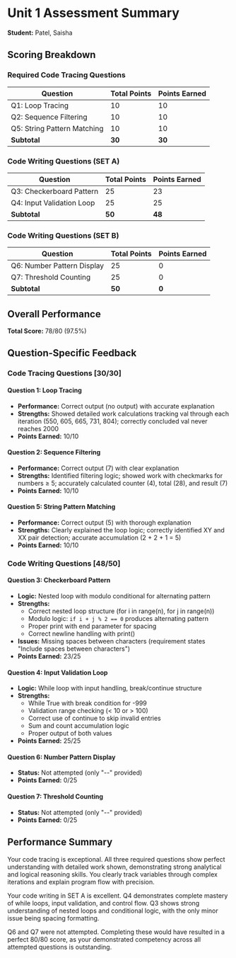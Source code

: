 # Unit 1 Assessment Summary
**Student:** Patel, Saisha

## Scoring Breakdown

### Required Code Tracing Questions
| Question | Total Points | Points Earned |
|----------|--------------|---------------|
| Q1: Loop Tracing | 10 | 10 |
| Q2: Sequence Filtering | 10 | 10 |
| Q5: String Pattern Matching | 10 | 10 |
| **Subtotal** | **30** | **30** |

### Code Writing Questions (SET A)
| Question | Total Points | Points Earned |
|----------|--------------|---------------|
| Q3: Checkerboard Pattern | 25 | 23 |
| Q4: Input Validation Loop | 25 | 25 |
| **Subtotal** | **50** | **48** |

### Code Writing Questions (SET B)
| Question | Total Points | Points Earned |
|----------|--------------|---------------|
| Q6: Number Pattern Display | 25 | 0 |
| Q7: Threshold Counting | 25 | 0 |
| **Subtotal** | **50** | **0** |

## Overall Performance
**Total Score:** 78/80 (97.5%)

## Question-Specific Feedback

### Code Tracing Questions [30/30]

#### Question 1: Loop Tracing
- **Performance:** Correct output (no output) with accurate explanation
- **Strengths:** Showed detailed work calculations tracking val through each iteration (550, 605, 665, 731, 804); correctly concluded val never reaches 2000
- **Points Earned:** 10/10

#### Question 2: Sequence Filtering
- **Performance:** Correct output (7) with clear explanation
- **Strengths:** Identified filtering logic; showed work with checkmarks for numbers ≥ 5; accurately calculated counter (4), total (28), and result (7)
- **Points Earned:** 10/10

#### Question 5: String Pattern Matching
- **Performance:** Correct output (5) with thorough explanation
- **Strengths:** Clearly explained the loop logic; correctly identified XY and XX pair detection; accurate accumulation (2 + 2 + 1 = 5)
- **Points Earned:** 10/10

### Code Writing Questions [48/50]

#### Question 3: Checkerboard Pattern
- **Logic:** Nested loop with modulo conditional for alternating pattern
- **Strengths:**
  - Correct nested loop structure (for i in range(n), for j in range(n))
  - Modulo logic: `if i + j % 2 == 0` produces alternating pattern
  - Proper print with end parameter for spacing
  - Correct newline handling with print()
- **Issues:** Missing spaces between characters (requirement states "Include spaces between characters")
- **Points Earned:** 23/25

#### Question 4: Input Validation Loop
- **Logic:** While loop with input handling, break/continue structure
- **Strengths:**
  - While True with break condition for -999
  - Validation range checking (< 10 or > 100)
  - Correct use of continue to skip invalid entries
  - Sum and count accumulation logic
  - Proper output of both values
- **Points Earned:** 25/25

#### Question 6: Number Pattern Display
- **Status:** Not attempted (only "--" provided)
- **Points Earned:** 0/25

#### Question 7: Threshold Counting
- **Status:** Not attempted (only "--" provided)
- **Points Earned:** 0/25

## Performance Summary

Your code tracing is exceptional. All three required questions show perfect understanding with detailed work shown, demonstrating strong analytical and logical reasoning skills. You clearly track variables through complex iterations and explain program flow with precision.

Your code writing in SET A is excellent. Q4 demonstrates complete mastery of while loops, input validation, and control flow. Q3 shows strong understanding of nested loops and conditional logic, with the only minor issue being spacing formatting.

Q6 and Q7 were not attempted. Completing these would have resulted in a perfect 80/80 score, as your demonstrated competency across all attempted questions is outstanding.